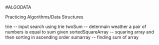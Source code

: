 #ALGODATA


Practicing Algorithms/Data Structures 

trie -- input search using trie
twoSum -- determain weather a pair of numbers is equal to sum given
sortedSquareArray -- squaring array and then sorting in ascending order
sumarray -- finding sum of array 
